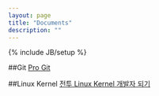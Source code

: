 ```yaml
---
layout: page
title: "Documents"
description: ""
---
```

{% include JB/setup %}

##Git
[Pro Git](/pages/progit/00-readme.html)


##Linux Kernel
[전투 Linux Kernel 개발자 되기](/pages/kernel/00-readme.html)